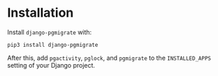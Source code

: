 # Installation

Install `django-pgmigrate` with:

    pip3 install django-pgmigrate

After this, add `pgactivity`, `pglock`, and `pgmigrate` to the `INSTALLED_APPS` setting of your Django project.